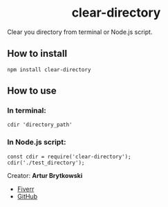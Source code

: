 <h1 align="center"><b>clear-directory</b></h1>

Clear you directory from terminal or Node.js script.

<h2><b>How to install</b></h2>

    npm install clear-directory

<h2><b>How to use</b></h2>
<h3><b>In terminal:</b></h3>

    cdir 'directory_path'

<h3><b>In Node.js script:</b></h3>

    const cdir = require('clear-directory');
    cdir('./test_directory');


Creator: <b>Artur Brytkowski</b> 
 - <a target="_blank" href="https://www.fiverr.com/arturbrytkowski">Fiverr</a>
 - <a target="_blank" href="https://github.com/allala0">GitHub</a>
 
